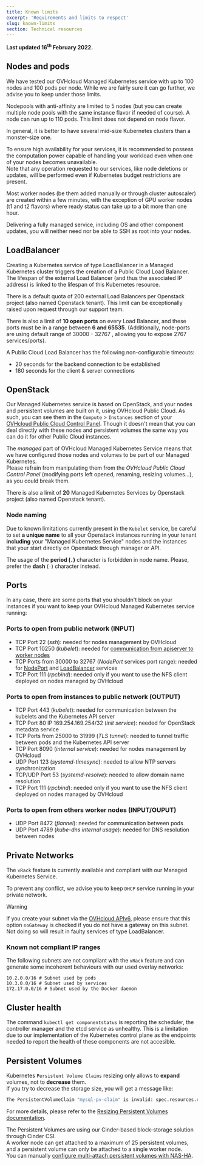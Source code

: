 ```yaml
---
title: Known limits
excerpt: 'Requirements and limits to respect'
slug: known-limits
section: Technical resources
---
```



**Last updated 16<sup>th</sup> February 2022.**

<style>
 pre {
     font-size: 14px;
 }
 pre.console {
   background-color: #300A24;
   color: #ccc;
   font-family: monospace;
   padding: 5px;
   margin-bottom: 5px;
 }
 pre.console code {
   border: solid 0px transparent;
   font-family: monospace !important;
   font-size: 0.75em;
   color: #ccc;
 }
 .small {
     font-size: 0.75em;
 }
</style>

## Nodes and pods

We have tested our OVHcloud Managed Kubernetes service with up to 100 nodes and 100 pods per node.
While we are fairly sure it can go further, we advise you to keep under those limits.

Nodepools with anti-affinity are limited to 5 nodes (but you can create multiple node pools with the same instance flavor if needed of course).
A node can run up to 110 pods. This limit does not depend on node flavor.

In general, it is better to have several mid-size Kubernetes clusters than a monster-size one.

To ensure high availability for your services, it is recommended to possess the computation power capable of handling your workload even when one of your nodes becomes unavailable.  
Note that any operation requested to our services, like node deletions or updates, will be performed even if Kubernetes budget restrictions are present.

Most worker nodes (be them added manually or through cluster autoscaler) are created within a few minutes, with the exception of GPU worker nodes (t1 and t2 flavors) where ready status can take up to a bit more than one hour.

Delivering a fully managed service, including OS and other component updates, you will neither need nor be able to SSH as root into your nodes.

## LoadBalancer

Creating a Kubernetes service of type LoadBalancer in a Managed Kubernetes cluster triggers the creation of a Public Cloud Load Balancer.
The lifespan of the external Load Balancer (and thus the associated IP address) is linked to the lifespan of this Kubernetes resource.

There is a default quota of 200 external Load Balancers per Openstack project (also named Openstack tenant).
This limit can be exceptionally raised upon request through our support team.

There is also a limit of __10 open ports__ on every Load Balancer, and these ports must be in a range between __6 and 65535__.
(Additionally, node-ports are using default range of 30000 - 32767 , allowing you to expose 2767 services/ports).

A Public Cloud Load Balancer has the following non-configurable timeouts:

- 20 seconds for the backend connection to be established
- 180 seconds for the client & server connections

## OpenStack

Our Managed Kubernetes service is based on OpenStack, and your nodes and persistent volumes are built on it, using OVHcloud Public Cloud. As such, you can see them in the `Compute` > `Instances` section of your [OVHcloud Public Cloud Control Panel](https://ca.ovh.com/auth/?action=gotomanager&from=https://www.ovh.com/sg/&ovhSubsidiary=sg). Though it doesn't mean that you can deal directly with these nodes and persistent volumes the same way you can do it for other Public Cloud instances.

The *managed* part of OVHcloud Managed Kubernetes Service means that we have configured those nodes and volumes to be part of our Managed Kubernetes.  
Please refrain from manipulating them from the *OVHcloud Public Cloud Control Panel* (modifying ports left opened, renaming, resizing volumes...), as you could break them.

There is also a limit of __20__ Managed Kubernetes Services by Openstack project (also named Openstack tenant).

### Node naming

Due to known limitations currently present in the `Kubelet` service, be careful to set __a unique name__ to all your Openstack instances running in your tenant __including__ your "Managed Kubernetes Service" nodes and the instances that your start directly on Openstack through manager or API.  

The usage of the __period (`.`)__ character is forbidden in node name. Please, prefer the __dash__ (`-`) character instead.

## Ports

In any case, there are some ports that you shouldn't block on your instances if you want to keep your OVHcloud Managed Kubernetes service running:

### Ports to open from public network (INPUT)

- TCP Port 22 (*ssh*): needed for nodes management by OVHcloud
- TCP Port 10250 (*kubelet*): needed for [communication from apiserver to worker nodes](https://kubernetes.io/docs/concepts/architecture/master-node-communication/#apiserver-to-kubelet)
- TCP Ports from 30000 to 32767 (*NodePort* services port range): needed for [NodePort](https://kubernetes.io/docs/concepts/services-networking/service/#nodeport) and [LoadBalancer](https://kubernetes.io/docs/concepts/services-networking/service/#loadbalancer) services
- TCP Port 111 (*rpcbind*): needed only if you want to use the NFS client deployed on nodes managed by OVHcloud

### Ports to open from instances to public network (OUTPUT)

- TCP Port 443 (*kubelet*): needed for communication between the kubelets and the Kubernetes API server
- TCP Port 80 IP 169.254.169.254/32 (*init service*): needed for OpenStack metadata service
- TCP Ports from 25000 to 31999 (*TLS tunnel*): needed to tunnel traffic between pods and the Kubernetes API server
- TCP Port 8090 (*internal service*): needed for nodes management by OVHcloud
- UDP Port 123 (*systemd-timesync*): needed to allow NTP servers synchronization
- TCP/UDP Port 53 (*systemd-resolve*): needed to allow domain name resolution
- TCP Port 111 (*rpcbind*): needed only if you want to use the NFS client deployed on nodes managed by OVHcloud

### Ports to open from others worker nodes (INPUT/OUPUT)

- UDP Port 8472 (*flannel*): needed for communication between pods
- UDP Port 4789 (*kube-dns internal usage*): needed for DNS resolution between nodes

## Private Networks

The `vRack` feature is currently available and compliant with our Managed Kubernetes Service.  

To prevent any conflict, we advise you to keep `DHCP` service running in your private network.

> [!warning]
> If you create your subnet via the [OVHcloud APIv6](https://api.ovh.com/console/#/cloud/project/{serviceName}/network/private/{networkId}/subnet#POST), please ensure that this option `noGateway` is checked if you do not have a gateway on this subnet. Not doing so will result in faulty services of type LoadBalancer.
>

### Known not compliant IP ranges

The following subnets are not compliant with the `vRack` feature and can generate some incoherent behaviours with our used overlay networks:

```text
10.2.0.0/16 # Subnet used by pods
10.3.0.0/16 # Subnet used by services
172.17.0.0/16 # Subnet used by the Docker daemon
```

## Cluster health

The command `kubectl get componentstatus` is reporting the scheduler, the controller manager and the etcd service as unhealthy. This is a limitation due to our implementation of the Kubernetes control plane as the endpoints needed to report the health of these components are not accesible.

## Persistent Volumes

Kubernetes `Persistent Volume Claims` resizing only allows to __expand__ volumes, not to __decrease__ them.  
If you try to decrease the storage size, you will get a message like:

```bash
The PersistentVolumeClaim "mysql-pv-claim" is invalid: spec.resources.requests.storage: Forbidden: field can not be less than previous value
```

For more details, please refer to the [Resizing Persistent Volumes documentation](../resizing-persistent-volumes/).

The Persistent Volumes are using our Cinder-based block-storage solution through Cinder CSI.  
A worker node can get attached to a maximum of 25 persistent volumes, and a persistent volume can only be attached to a single worker node.  
You can manually [configure multi-attach persistent volumes with NAS-HA](../Configuring-multi-attach-persistent-volumes-with-ovhcloud-nas-ha/).
